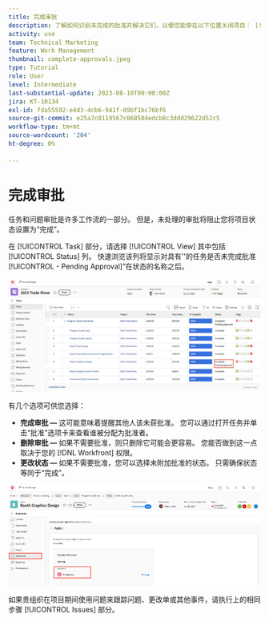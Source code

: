 ```yaml
---
title: 完成审批
description: 了解如何识别未完成的批准并解决它们，以便您能够在以下位置关闭项目： [!DNL  Workfront].
activity: use
team: Technical Marketing
feature: Work Management
thumbnail: complete-approvals.jpeg
type: Tutorial
role: User
level: Intermediate
last-substantial-update: 2023-08-16T00:00:00Z
jira: KT-10134
exl-id: fda55592-e4d3-4cb6-941f-09bf1bc76bf6
source-git-commit: e25a7c0119567c068504edcb8c3ddd29622d52c5
workflow-type: tm+mt
source-wordcount: '204'
ht-degree: 0%

---
```


# 完成审批

任务和问题审批是许多工作流的一部分。 但是，未处理的审批将阻止您将项目状态设置为“完成”。

在 [!UICONTROL Task] 部分，请选择 [!UICONTROL View] 其中包括 [!UICONTROL Status] 列。 快速浏览该列将显示对具有&#39;&#39;的任务是否未完成批准[!UICONTROL - Pending Approval]”在状态的名称之后。

![项目显示未完成审批](assets/approval-pending.png)

有几个选项可供您选择：

* **完成审批 —** 这可能意味着提醒其他人该未获批准。 您可以通过打开任务并单击“批准”选项卡来查看谁被分配为批准者。
* **删除审批 —** 如果不需要批准，则只删除它可能会更容易。 您能否做到这一点取决于您的 [!DNL Workfront] 权限。
* **更改状态 —** 如果不需要批准，您可以选择未附加批准的状态。 只需确保状态等同于“完成”。

![显示任务批准者的项目](assets/task-approvers.png)

如果贵组织在项目期间使用问题来跟踪问题、更改单或其他事件，请执行上的相同步骤 [!UICONTROL Issues] 部分。
